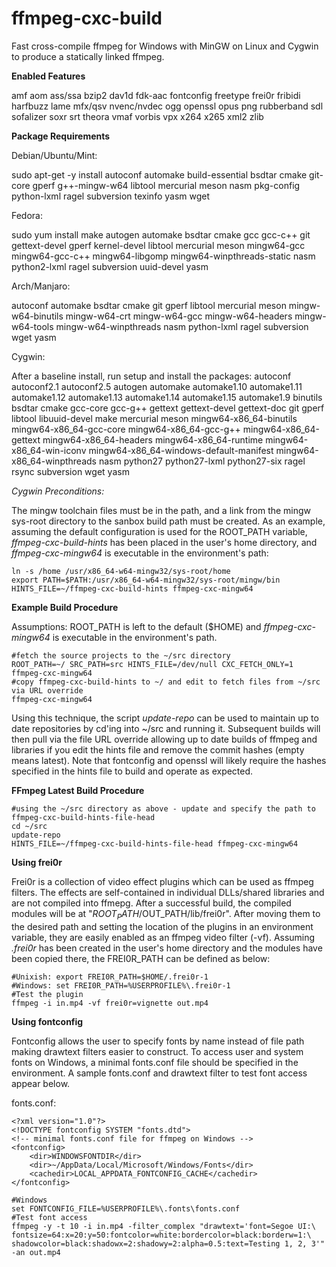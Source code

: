 # ffmpeg-cxc-build
Fast cross-compile ffmpeg for Windows with MinGW on Linux and Cygwin to produce a statically linked ffmpeg.

**Enabled Features**

amf aom ass/ssa bzip2 dav1d fdk-aac fontconfig freetype frei0r fribidi harfbuzz lame mfx/qsv nvenc/nvdec ogg openssl opus png rubberband sdl sofalizer soxr srt theora vmaf vorbis vpx x264 x265 xml2 zlib

**Package Requirements**

Debian/Ubuntu/Mint:

sudo apt-get -y install autoconf automake build-essential bsdtar cmake git-core gperf g++-mingw-w64 libtool mercurial meson nasm pkg-config python-lxml ragel subversion texinfo yasm wget
  
Fedora:

sudo yum install make autogen automake bsdtar cmake gcc gcc-c++ git gettext-devel gperf kernel-devel libtool mercurial meson mingw64-gcc mingw64-gcc-c++ mingw64-libgomp mingw64-winpthreads-static nasm python2-lxml ragel subversion uuid-devel yasm

Arch/Manjaro:

autoconf automake bsdtar cmake git gperf libtool mercurial meson mingw-w64-binutils mingw-w64-crt mingw-w64-gcc mingw-w64-headers mingw-w64-tools mingw-w64-winpthreads nasm python-lxml ragel subversion wget yasm
  
Cygwin:
  
 After a baseline install, run setup and install the packages: autoconf autoconf2.1 autoconf2.5 autogen automake automake1.10 automake1.11 automake1.12 automake1.13 automake1.14 automake1.15 automake1.9 binutils bsdtar cmake gcc-core gcc-g++ gettext gettext-devel gettext-doc git gperf libtool libuuid-devel make mercurial meson mingw64-x86_64-binutils mingw64-x86_64-gcc-core mingw64-x86_64-gcc-g++ mingw64-x86_64-gettext mingw64-x86_64-headers mingw64-x86_64-runtime mingw64-x86_64-win-iconv mingw64-x86_64-windows-default-manifest mingw64-x86_64-winpthreads nasm python27 python27-lxml python27-six ragel rsync subversion wget yasm
 
*Cygwin Preconditions:*
 
The mingw toolchain files must be in the path, and a link from the mingw sys-root directory to the sanbox build path must be created.  As an example, assuming the default configuration is used for the ROOT_PATH variable,  *ffmpeg-cxc-build-hints* has been placed in the user's home directory, and *ffmpeg-cxc-mingw64* is executable in the environment's path:
 
	ln -s /home /usr/x86_64-w64-mingw32/sys-root/home
	export PATH=$PATH:/usr/x86_64-w64-mingw32/sys-root/mingw/bin
	HINTS_FILE=~/ffmpeg-cxc-build-hints ffmpeg-cxc-mingw64

**Example Build Procedure**

Assumptions: ROOT_PATH is left to the default ($HOME) and *ffmpeg-cxc-mingw64* is executable in the environment's path.

	
	#fetch the source projects to the ~/src directory
	ROOT_PATH=~/ SRC_PATH=src HINTS_FILE=/dev/null CXC_FETCH_ONLY=1 ffmpeg-cxc-mingw64
	#copy ffmpeg-cxc-build-hints to ~/ and edit to fetch files from ~/src via URL override
	ffmpeg-cxc-mingw64
Using this technique, the script *update-repo* can be used to maintain up to date repositories by cd'ing into ~/src and running it.  Subsequent builds will then pull via the file URL override allowing up to date builds of ffmpeg and libraries if you edit the hints file and remove the commit hashes (empty means latest).  Note that fontconfig and openssl will likely require the hashes specified in the hints file to build and operate as expected.

**FFmpeg Latest Build Procedure**


	#using the ~/src directory as above - update and specify the path to ffmpeg-cxc-build-hints-file-head
	cd ~/src
	update-repo
	HINTS_FILE=~/ffmpeg-cxc-build-hints-file-head ffmpeg-cxc-mingw64

**Using frei0r**

Frei0r is a collection of video effect plugins which can be used as ffmpeg filters.  The effects are self-contained in individual DLLs/shared libraries and are not compiled into ffmepg.  After a successful build, the compiled modules will be at "$ROOT_PATH/$OUT_PATH/lib/frei0r".  After moving them to the desired path and setting the location of the plugins in an environment variable, they are easily enabled as an ffmpeg video filter (-vf).  Assuming *.frei0r* has been created in the user's home directory and the modules have been copied there, the FREI0R_PATH can be defined as below:

	#Unixish: export FREI0R_PATH=$HOME/.frei0r-1
	#Windows: set FREI0R_PATH=%USERPROFILE%\.frei0r-1
	#Test the plugin
	ffmpeg -i in.mp4 -vf frei0r=vignette out.mp4

**Using fontconfig**

Fontconfig allows the user to specify fonts by name instead of file path making drawtext filters easier to construct.  To access user and system fonts on Windows, a minimal fonts.conf file should be specified in the environment. A sample fonts.conf and drawtext filter to test font access appear below.

fonts.conf:

	<?xml version="1.0"?>
	<!DOCTYPE fontconfig SYSTEM "fonts.dtd">
	<!-- minimal fonts.conf file for ffmpeg on Windows -->
	<fontconfig>
		<dir>WINDOWSFONTDIR</dir>
		<dir>~/AppData/Local/Microsoft/Windows/Fonts</dir>
		<cachedir>LOCAL_APPDATA_FONTCONFIG_CACHE</cachedir>
	</fontconfig>

	#Windows
	set FONTCONFIG_FILE=%USERPROFILE%\.fonts\fonts.conf
	#Test font access
	ffmpeg -y -t 10 -i in.mp4 -filter_complex "drawtext='font=Segoe UI:\
	fontsize=64:x=20:y=50:fontcolor=white:bordercolor=black:borderw=1:\
	shadowcolor=black:shadowx=2:shadowy=2:alpha=0.5:text=Testing 1, 2, 3'" -an out.mp4

